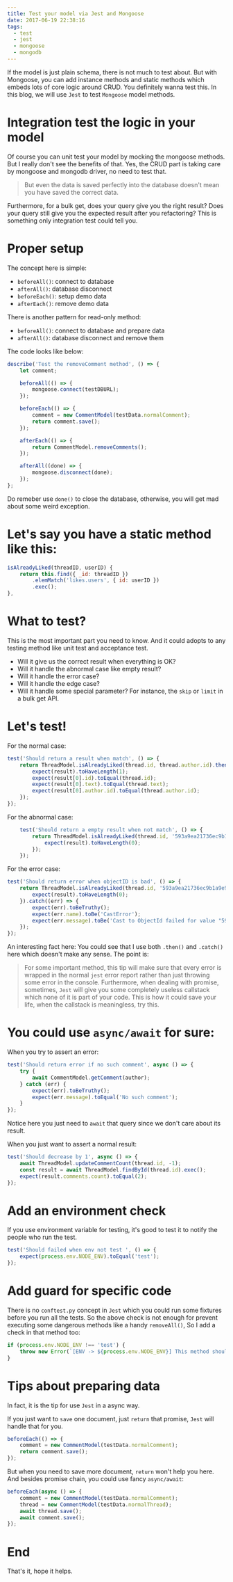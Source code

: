 ```yaml
---
title: Test your model via Jest and Mongoose
date: 2017-06-19 22:38:16
tags:
  - test
  - jest
  - mongoose
  - mongodb
---
```


If the model is just plain schema, there is not much to test about. But with Mongoose, you can add instance methods and static methods which embeds lots of core logic around CRUD. You definitely wanna test this. In this blog, we will use `Jest` to test `Mongoose` model methods.

<!--more-->

# Integration test the logic in your model

Of course you can unit test your model by mocking the mongoose methods. But I really don't see the benefits of that. Yes, the CRUD part is taking care by mongoose and mongodb driver, no need to test that. 

>But even the data is saved perfectly into the database doesn't mean you have saved the correct data. 

Furthermore, for a bulk get, does your query give you the right result? Does your query still give you the expected result after you refactoring? This is something only integration test could tell you.

# Proper setup

The concept here is simple:

- `beforeAll()`: connect to database
- `afterAll()`: database disconnect
- `beforeEach()`: setup demo data
- `afterEach()`: remove demo data

There is another pattern for read-only method:

- `beforeAll()`: connect to database and prepare data
- `afterAll()`: database disconnect and remove them

The code looks like below:

```javascript
describe('Test the removeComment method', () => {
    let comment;

    beforeAll(() => {
        mongoose.connect(testDBURL);
    });

    beforeEach(() => {
        comment = new CommentModel(testData.normalComment);
        return comment.save();
    });

    afterEach(() => {
        return CommentModel.removeComments();
    });

    afterAll((done) => {
        mongoose.disconnect(done);
    });
};
```

Do remeber use `done()` to close the database, otherwise, you will get mad about some weird exception.

# Let's say you have a static method like this:

```javascript
isAlreadyLiked(threadID, userID) {
    return this.find({ _id: threadID })
        .elemMatch('likes.users', { id: userID })
        .exec();
},
```

# What to test?

This is the most important part you need to know. And it could adopts to any testing method like unit test and acceptance test.

- Will it give us the correct result when everything is OK?
- Will it handle the abnormal case like empty result?
- Will it handle the error case?
- Will it handle the edge case?
- Will it handle some special parameter? For instance, the `skip` or `limit` in a bulk get API.

# Let's test!

For the normal case:

```javascript
test('Should return a result when match', () => {
    return ThreadModel.isAlreadyLiked(thread.id, thread.author.id).then((result) => {
        expect(result).toHaveLength(1);
        expect(result[0].id).toEqual(thread.id);
        expect(result[0].text).toEqual(thread.text);
        expect(result[0].author.id).toEqual(thread.author.id);
    });
});
```

For the abnormal case:

```javascript
    test('Should return a empty result when not match', () => {
        return ThreadModel.isAlreadyLiked(thread.id, '593a9ea21736ec9b1a9e909b').then((result) => {
            expect(result).toHaveLength(0);
        });
    });
```

For the error case:

```javascript
test('Should return error when objectID is bad', () => {
    return ThreadModel.isAlreadyLiked(thread.id, '593a9ea21736ec9b1a9e909ba').then((result) => {
        expect(result).toHaveLength(0);
    }).catch((err) => {
        expect(err).toBeTruthy();
        expect(err.name).toBe('CastError');
        expect(err.message).toBe('Cast to ObjectId failed for value "593a9ea21736ec9b1a9e909ba" at path "id" for model "Thread"');
    });
});
```

An interesting fact here: You could see that I use both `.then()` and `.catch()` here which doesn't make any sense. The point is: 

> For some important method, this tip will make sure that every error is wrapped in the normal `jest` error report rather than just throwing some error in the console. Furthermore, when dealing with promise, sometimes, `Jest` will give you some completely useless callstack which none of it is part of your code. This is how it could save your life, when the callstack is meaningless, try this.

# You could use `async/await` for sure:

When you try to assert an error:

```javascript
test('Should return error if no such comment', async () => {
    try {
        await CommentModel.getComment(author);
    } catch (err) {
        expect(err).toBeTruthy();
        expect(err.message).toEqual('No such comment');
    }
});
```

Notice here you just need to `await` that query since we don't care about its result.

When you just want to assert a normal result:

```javascript
test('Should decrease by 1', async () => {
    await ThreadModel.updateCommentCount(thread.id, -1);
    const result = await ThreadModel.findById(thread.id).exec();
    expect(result.comments.count).toEqual(2);
});
```

# Add an environment check

If you use environment variable for testing, it's good to test it to notify the people who run the test.

```javascript
test('Should failed when env not test ', () => {
    expect(process.env.NODE_ENV).toEqual('test');
});
```

# Add guard for specific code

There is no `conftest.py` concept in `Jest` which you could run some fixtures before you run all the tests. So the above check is not enough for prevent executing some dangerous methods like a handy `removeAll()`, So I add a check in that method too:

```javascript
if (process.env.NODE_ENV !== 'test') {
    throw new Error(`[ENV -> ${process.env.NODE_ENV}] This method should only use when testing, try set process.env.NODE_ENV = "test"`);
}
```

# Tips about preparing data

In fact, it is the tip for use `Jest` in a async way.

If you just want to `save` one document, just `return` that promise, `Jest` will handle that for you.

```javascript
beforeEach(() => {
    comment = new CommentModel(testData.normalComment);
    return comment.save();
});
```

But when you need to save more document, `return` won't help you here. And besides promise chain, you could use fancy `async/await`:

```javascript
beforeEach(async () => {
    comment = new CommentModel(testData.normalComment);
    thread = new CommentModel(testData.normalThread);
    await thread.save();
    await comment.save();
});
```

# End
That's it, hope it helps.